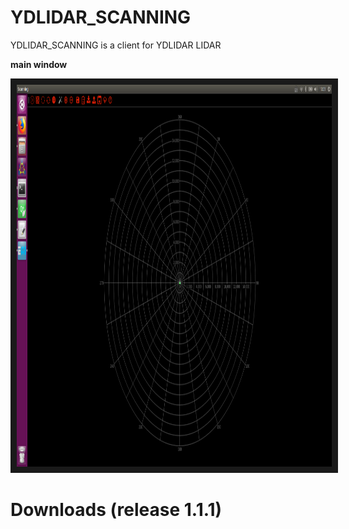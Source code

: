 # YDLIDAR_SCANNING
YDLIDAR_SCANNING is a client for YDLIDAR LIDAR

**main window**
<p align="middle">
    <a href="https://github.com/yangfuyuan
    " target="_blank"><img src="image.png"
    alt="IMAGE ALT TEXT HERE" width="881" height="611" border="10"/></a>
</p>

# Downloads (release 1.1.1)
